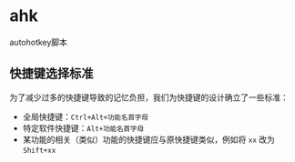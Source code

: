 # ahk

autohotkey脚本

## 快捷键选择标准

为了减少过多的快捷键导致的记忆负担，我们为快捷键的设计确立了一些标准：

- 全局快捷键：`Ctrl+Alt+功能名首字母` 
- 特定软件快捷键：`Alt+功能名首字母`
- 某功能的相关（类似）功能的快捷键应与原快捷键类似，例如将 `xx` 改为 `Shift+xx`  
